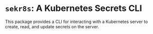 # `sekr8s`: A Kubernetes Secrets CLI

This package provides a CLI for interacting with a Kubernetes server to create, read, and update
secrets on the server.
